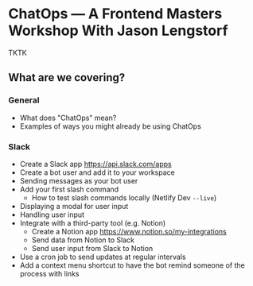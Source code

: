 # ChatOps — A Frontend Masters Workshop With Jason Lengstorf

TKTK

## What are we covering?

### General 

- What does "ChatOps" mean?
- Examples of ways you might already be using ChatOps

### Slack

- Create a Slack app https://api.slack.com/apps
- Create a bot user and add it to your workspace
- Sending messages as your bot user
- Add your first slash command
  - How to test slash commands locally (Netlify Dev `--live`)
- Displaying a modal for user input
- Handling user input
- Integrate with a third-party tool (e.g. Notion)
  - Create a Notion app https://www.notion.so/my-integrations
  - Send data from Notion to Slack
  - Send user input from Slack to Notion
- Use a cron job to send updates at regular intervals
- Add a context menu shortcut to have the bot remind someone of the process with links
